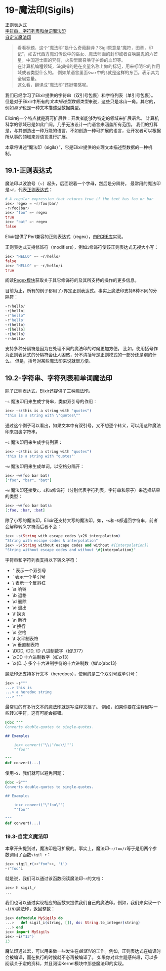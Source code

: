 19-魔法印(Sigils)
==========
[正则表达式](#191-%E6%AD%A3%E5%88%99%E8%A1%A8%E8%BE%BE%E5%BC%8F) <br/>
[字符串、字符列表和单词魔法印](#192-%E5%AD%97%E7%AC%A6%E4%B8%B2%E5%AD%97%E7%AC%A6%E5%88%97%E8%A1%A8%E5%92%8C%E5%8D%95%E8%AF%8D%E9%AD%94%E6%B3%95%E5%8D%B0) <br/>
[自定义魔法印](#193-%E8%87%AA%E5%AE%9A%E4%B9%89%E9%AD%94%E6%B3%95%E5%8D%B0) <br/>

>看看标题，这个“魔法印”是什么奇葩翻译？Sigil原意是“魔符，图章，印记”，如古代西方魔幻传说中的巫女、魔法师画的封印或者召唤魔鬼的六芒星，中国道士画的咒符，火影里面召唤守护兽的血印等。  
在计算机编程领域，Sigil指的是在变量名称上做的标记，用来标明它的作用域或者类型什么的。
例如某语言里面```$var```中的```$```就是这样的东西，表示其为全局变量。  
这么看，翻译成“魔法印”还挺带感呢。

我们已经学习了Elixir提供的字符串（双引号包裹）和字符列表（单引号包裹）。
但是对于Elixir中所有的*文本描述型数据类型*来说，这些只是冰山一角。其它的，例如*原子*也是一种文本描述型数据类型。

Elixir的一个特点就是高可扩展性：开发者能够为特定的领域来扩展语言。
计算机科学的领域已是如此广阔。几乎无法设计一门语言来涵盖所有范围。
我们的打算是，与其创造出一种万能的语言，不如创造一种可扩展的语言，让开发者可以根据所从事的领域来对语言进行扩展。

本章将讲述“魔法印（sigils）”，它是Elixir提供的处理文本描述型数据的一种机制。

## 19.1-正则表达式
魔法印以波浪号（~）起头，后面跟着一个字母，然后是分隔符。
最常用的魔法印是~r，代表[正则表达式](https://en.wikipedia.org/wiki/Regular_Expressions)：
```elixir
# A regular expression that returns true if the text has foo or bar
iex> regex = ~r/foo|bar/
~r/foo|bar/
iex> "foo" =~ regex
true
iex> "bat" =~ regex
false
```

Elixir提供了Perl兼容的正则表达式（regex），由[PCRE库](http://www.pcre.org/)实现。

正则表达式支持修饰符（modifiers），例如```i```修饰符使该正则表达式无视大小写：
```elixir
iex> "HELLO" =~ ~r/hello/
false
iex> "HELLO" =~ ~r/hello/i
true
```

阅读[Regex模块](http://elixir-lang.org/docs/stable/elixir/Regex.html)获取关于其它修饰符的及其所支持的操作的更多信息。

目前为止，所有的例子都用了```/```界定正则表达式。事实上魔法印支持8种不同的分隔符：
```elixir
~r/hello/
~r|hello|
~r"hello"
~r'hello'
~r(hello)
~r[hello]
~r{hello}
~r<hello>
```

支持多种分隔符是因为在处理不同的魔法印的时候更加方便。
比如，使用括号作为正则表达式的分隔符会让人困惑，分不清括号是正则模式的一部分还是别的什么。
但是，括号对某些魔法印来说就很方便。

## 19.2-字符串、字符列表和单词魔法印
除了正则表达式，Elixir还提供了三种魔法印。

```~s``` 魔法印用来生成字符串，类似双引号的作用：
```elixir
iex> ~s(this is a string with "quotes")
"this is a string with \"quotes\""
```
通过这个例子可以看出，如果文本中有双引号，又不想逐个转义，可以用这种魔法印来包裹字符串。

```~c``` 魔法印用来生成字符列表：
```elixir
iex> ~c(this is a string with "quotes")
'this is a string with "quotes"'
```

```~w``` 魔法印用来生成单词，以空格分隔开：
```elixir
iex> ~w(foo bar bat)
["foo", "bar", "bat"]
```

```~w``` 魔法印还接受```c```，```s```和```a```修饰符（分别代表字符列表，字符串和原子）来选择结果的类型：
```elixir
iex> ~w(foo bar bat)a
[:foo, :bar, :bat]
```

除了小写的魔法印，Elixir还支持大写的魔法印。如，```~s```和```~S```都返回字符串，前者会解释转义字符而后者不会：
```elixir
iex> ~s(String with escape codes \x26 interpolation)
"String with escape codes & interpolation"
iex> ~S(String without escape codes and without #{interpolation})
"String without escape codes and without \#{interpolation}"
```

字符串和字符列表支持以下转义字符：
  - \" 表示一个双引号
  - \' 表示一个单引号
  - \\ 表示一个反斜杠
  - \a 响铃
  - \b 退格
  - \d 删除
  - \e 退出
  - \f 换页
  - \n 新行
  - \r 换行
  - \s 空格
  - \t 水平制表符
  - \v 垂直制表符
  - \DDD, \DD, \D 八进制数字（如\377）
  - \xDD 十六进制数字（如\x13）
  - \x{D...} 多个十六进制字符的十六进制数（如\x{abc13}


魔法印还支持多行文本（heredocs），使用的是三个双引号或单引号：
```elixir
iex> ~s"""
...> this is
...> a heredoc string
...> """
```

最常见的有多行文本的魔法印就是写注释文档了。
例如，如果你要在注释里写一些转义字符，这有可能会报错。
```elixir
@doc """
Converts double-quotes to single-quotes.

## Examples

    iex> convert("\\\"foo\\\"")
    "'foo'"

"""
def convert(...)
```

使用```~S```，我们就可以避免问题：
```elixir
@doc ~S"""
Converts double-quotes to single-quotes.

## Examples

    iex> convert("\"foo\"")
    "'foo'"

"""
def convert(...)
```

### 19.3-自定义魔法印
本章开头提到过，魔法印是可扩展的。事实上，魔法印```~r/foo/i```等于是用两个参数调用了函数```sigil_r```：
```elixir
iex> sigil_r(<<"foo">>, 'i')
~r"foo"i
```
就是说，我们可以通过该函数阅读魔法印```~r```的文档：
```elixir
iex> h sigil_r
...
```

我们也可以通过实现相应的函数来提供我们自己的魔法印。例如，我们来实现一个```~i(N)```魔法印，返回整数：
```elixir
iex> defmodule MySigils do
...>   def sigil_i(string, []), do: String.to_integer(string)
...> end
iex> import MySigils
iex> ~i("13")
13
```
魔法印通过宏，可以用来做一些发生在*编译时*的工作。例如，正则表达式在编译时会被编译，而在执行的时候就不必再被编译了。
如果你对此主题感兴趣，可以多阅读关于宏的资料，并且阅读Kernel模块中那些魔法印的实现。
